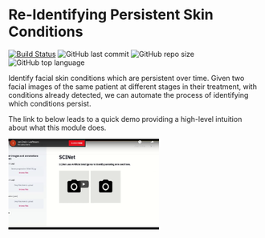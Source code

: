 # Re-Identifying Persistent Skin Conditions
[![Build Status](https://travis-ci.com/ileefmans/Re-Identifying_Persistent_Skin_Conditions.svg?token=uqQex7VxKszGWbK9PpaD&branch=master)](https://travis-ci.com/ileefmans/Re-Identifying_Persistent_Skin_Conditions)
![GitHub last commit](https://img.shields.io/github/last-commit/ileefmans/Re-Identifying_Persistent_Skin_Conditions)
![GitHub repo size](https://img.shields.io/github/repo-size/ileefmans/Re-Identifying_Persistent_Skin_Conditions.svg)
![GitHub top language](https://img.shields.io/github/languages/top/ileefmans/Re-Identifying_Persistent_Skin_Conditions)


Identify facial skin conditions which are persistent over time. Given two facial images of the same patient at different stages in their treatment, with conditions already detected, we can automate the process of identifying which conditions persist. 
  
  The link to below leads to a quick demo providing a high-level intuition about what this module does.


[<img src="https://github.com/ileefmans/Re-Identifying_Persistent_Skin_Conditions/blob/master/images/Screen_Shot_2020-10-06.png" width=300 align=center>](https://www.youtube.com/watch?v=fg9VBqtjan4)

